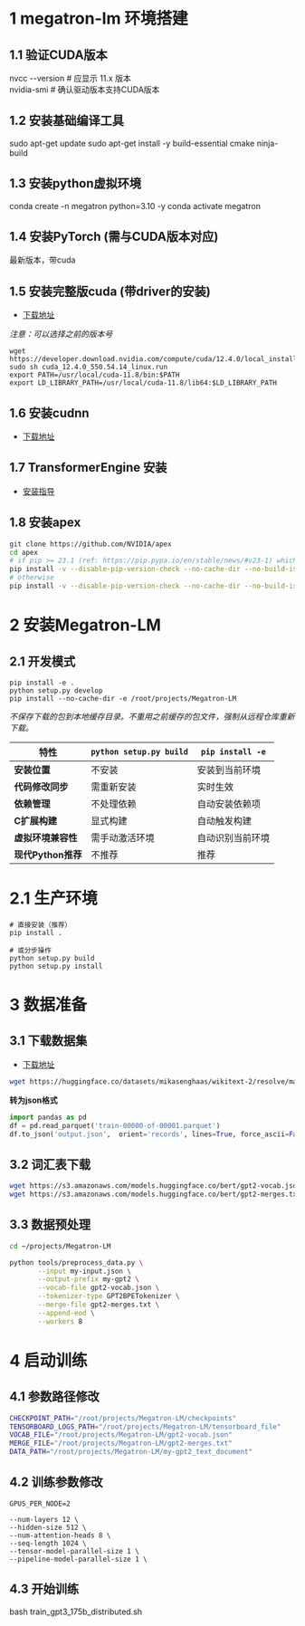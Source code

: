 # 1 megatron-lm 环境搭建

## 1.1 验证CUDA版本
nvcc --version  # 应显示 11.x 版本 <br/>
nvidia-smi      # 确认驱动版本支持CUDA版本

## 1.2 安装基础编译工具
sudo apt-get update
sudo apt-get install -y build-essential cmake ninja-build

## 1.3 安装python虚拟环境
conda create -n megatron python=3.10 -y
conda activate megatron

## 1.4 安装PyTorch (需与CUDA版本对应)
最新版本，带cuda

## 1.5 安装完整版cuda (带driver的安装)
- [下载地址](https://developer.nvidia.com/cuda-downloads)

*注意：可以选择之前的版本号* <br>

```shell
wget https://developer.download.nvidia.com/compute/cuda/12.4.0/local_installers/cuda_12.4.0_550.54.14_linux.run
sudo sh cuda_12.4.0_550.54.14_linux.run
export PATH=/usr/local/cuda-11.8/bin:$PATH
export LD_LIBRARY_PATH=/usr/local/cuda-11.8/lib64:$LD_LIBRARY_PATH
```

## 1.6 安装cudnn

- [下载地址](https://developer.nvidia.com/cudnn-downloads?target_os=Linux)

## 1.7 TransformerEngine 安装

- [安装指导](https://github.com/NVIDIA/TransformerEngine)

## 1.8 安装apex

```bash
git clone https://github.com/NVIDIA/apex
cd apex
# if pip >= 23.1 (ref: https://pip.pypa.io/en/stable/news/#v23-1) which supports multiple `--config-settings` with the same key...
pip install -v --disable-pip-version-check --no-cache-dir --no-build-isolation --config-settings "--build-option=--cpp_ext" --config-settings "--build-option=--cuda_ext" ./
# otherwise
pip install -v --disable-pip-version-check --no-cache-dir --no-build-isolation --global-option="--cpp_ext" --global-option="--cuda_ext" ./
```


# 2 安装Megatron-LM
## 2.1 开发模式
```shell
pip install -e .
python setup.py develop
pip install --no-cache-dir -e /root/projects/Megatron-LM
```

*不保存下载的包到本地缓存目录。不重用之前缓存的包文件，强制从远程仓库重新下载。* <br>

| 特性               | `python setup.py build`         | `pip install -e`              |
|--------------------|---------------------------------|-------------------------------|
| **安装位置**       | 不安装                          | 安装到当前环境                |
| **代码修改同步**   | 需重新安装                      | 实时生效                      |
| **依赖管理**       | 不处理依赖                      | 自动安装依赖项                |
| **C扩展构建**      | 显式构建                        | 自动触发构建                  |
| **虚拟环境兼容性** | 需手动激活环境                  | 自动识别当前环境              |
| **现代Python推荐** | 不推荐                          | 推荐                        |

# 2.1 生产环境

```shell
# 直接安装（推荐）
pip install .

# 或分步操作
python setup.py build
python setup.py install
```

# 3 数据准备
## 3.1 下载数据集
- [下载地址](https://huggingface.co/datasets/mikasenghaas/wikitext-2/tree/main/data)

```bash
wget https://huggingface.co/datasets/mikasenghaas/wikitext-2/resolve/main/data/train-00000-of-00001.parquet
```

**转为json格式**<br>

```python
import pandas as pd
df = pd.read_parquet('train-00000-of-00001.parquet')
df.to_json('output.json',  orient='records', lines=True, force_ascii=False)
```

## 3.2 词汇表下载
```bash
wget https://s3.amazonaws.com/models.huggingface.co/bert/gpt2-vocab.json
wget https://s3.amazonaws.com/models.huggingface.co/bert/gpt2-merges.txt
```

## 3.3 数据预处理

```bash
cd ~/projects/Megatron-LM

python tools/preprocess_data.py \
       --input my-input.json \
       --output-prefix my-gpt2 \
       --vocab-file gpt2-vocab.json \
       --tokenizer-type GPT2BPETokenizer \
       --merge-file gpt2-merges.txt \
       --append-eod \
       --workers 8
```

# 4 启动训练

## 4.1 参数路径修改
```bash
CHECKPOINT_PATH="/root/projects/Megatron-LM/checkpoints"
TENSORBOARD_LOGS_PATH="/root/projects/Megatron-LM/tensorboard_file"
VOCAB_FILE="/root/projects/Megatron-LM/gpt2-vocab.json"
MERGE_FILE="/root/projects/Megatron-LM/gpt2-merges.txt"
DATA_PATH="/root/projects/Megatron-LM/my-gpt2_text_document"
```

## 4.2 训练参数修改
```shell
GPUS_PER_NODE=2

--num-layers 12 \
--hidden-size 512 \
--num-attention-heads 8 \
--seq-length 1024 \
--tensor-model-parallel-size 1 \
--pipeline-model-parallel-size 1 \
```

## 4.3 开始训练
bash train_gpt3_175b_distributed.sh
